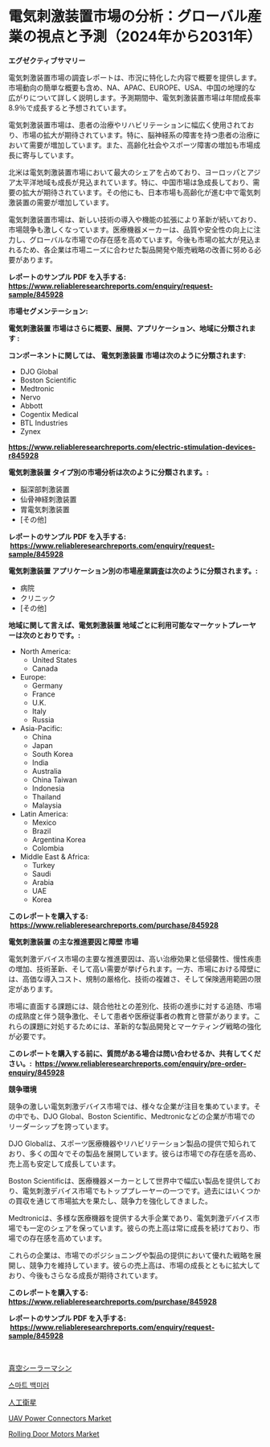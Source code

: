 <p><h1>電気刺激装置市場の分析：グローバル産業の視点と予測（2024年から2031年）</h1></p><p><strong>エグゼクティブサマリー</strong></p>
<p><p>電気刺激装置市場の調査レポートは、市況に特化した内容で概要を提供します。市場動向の簡単な概要も含め、NA、APAC、EUROPE、USA、中国の地理的な広がりについて詳しく説明します。予測期間中、電気刺激装置市場は年間成長率8.9％で成長すると予想されています。</p><p>電気刺激装置市場は、患者の治療やリハビリテーションに幅広く使用されており、市場の拡大が期待されています。特に、脳神経系の障害を持つ患者の治療において需要が増加しています。また、高齢化社会やスポーツ障害の増加も市場成長に寄与しています。</p><p>北米は電気刺激装置市場において最大のシェアを占めており、ヨーロッパとアジア太平洋地域も成長が見込まれています。特に、中国市場は急成長しており、需要の拡大が期待されています。その他にも、日本市場も高齢化が進む中で電気刺激装置の需要が増加しています。</p><p>電気刺激装置市場は、新しい技術の導入や機能の拡張により革新が続いており、市場競争も激しくなっています。医療機器メーカーは、品質や安全性の向上に注力し、グローバルな市場での存在感を高めています。今後も市場の拡大が見込まれるため、各企業は市場ニーズに合わせた製品開発や販売戦略の改善に努める必要があります。</p></p>
<p><strong>レポートのサンプル PDF を入手する: <a href="https://www.reliableresearchreports.com/enquiry/request-sample/845928">https://www.reliableresearchreports.com/enquiry/request-sample/845928</a></strong></p>
<p><strong>市場セグメンテーション:</strong></p>
<p><strong> 電気刺激装置 市場はさらに概要、展開、アプリケーション、地域に分類されます :</strong></p>
<p><strong>コンポーネントに関しては、 電気刺激装置 市場は次のように分類されます: &nbsp;</strong></p>
<p><ul><li>DJO Global</li><li>Boston Scientific</li><li>Medtronic</li><li>Nervo</li><li>Abbott</li><li>Cogentix Medical</li><li>BTL Industries</li><li>Zynex</li></ul></p>
<p><strong><a href="https://www.reliableresearchreports.com/electric-stimulation-devices-r845928">https://www.reliableresearchreports.com/electric-stimulation-devices-r845928</a></strong></p>
<p><strong> 電気刺激装置 タイプ別の市場分析は次のように分類されます。:</strong></p>
<p><ul><li>脳深部刺激装置</li><li>仙骨神経刺激装置</li><li>胃電気刺激装置</li><li>[その他]</li></ul></p>
<p><strong>レポートのサンプル PDF を入手する: &nbsp;<a href="https://www.reliableresearchreports.com/enquiry/request-sample/845928">https://www.reliableresearchreports.com/enquiry/request-sample/845928</a></strong></p>
<p><strong> 電気刺激装置 アプリケーション別の市場産業調査は次のように分類されます。:</strong></p>
<p><ul><li>病院</li><li>クリニック</li><li>[その他]</li></ul></p>
<p><strong>地域に関して言えば、電気刺激装置 地域ごとに利用可能なマーケットプレーヤーは次のとおりです。:</strong></p>
<p><ul>
    <li>
        North America:
        <ul>
            <li>United States</li>
            <li>Canada</li>
        </ul>
    </li>
    <li>
        Europe:
        <ul>
            <li>Germany</li>
            <li>France</li>
            <li>U.K.</li>
            <li>Italy</li>
            <li>Russia</li>
        </ul>
    </li>
    <li>
        Asia-Pacific:
        <ul>
            <li>China</li>
            <li>Japan</li>
            <li>South Korea</li>
            <li>India</li>
            <li>Australia</li>
            <li>China Taiwan</li>
            <li>Indonesia</li>
            <li>Thailand</li>
            <li>Malaysia</li>
        </ul>
    </li>
    <li>
        Latin America:
        <ul>
            <li>Mexico</li>
            <li>Brazil</li>
            <li>Argentina Korea</li>
            <li>Colombia</li>
        </ul>
    </li>
    <li>
        Middle East & Africa:
        <ul>
            <li>Turkey</li>
            <li>Saudi</li>
            <li>Arabia</li>
            <li>UAE</li>
            <li>Korea</li>
        </ul>
    </li>
    </ul></p>
<p><strong>このレポートを購入する: &nbsp;<a href="https://www.reliableresearchreports.com/purchase/845928">https://www.reliableresearchreports.com/purchase/845928</a></strong></p>
<p><strong>電気刺激装置 の主な推進要因と障壁 市場</strong></p>
<p><p>電気刺激デバイス市場の主要な推進要因は、高い治療効果と低侵襲性、慢性疾患の増加、技術革新、そして高い需要が挙げられます。一方、市場における障壁には、高価な導入コスト、規制の厳格化、技術の複雑さ、そして保険適用範囲の限定があります。</p><p>市場に直面する課題には、競合他社との差別化、技術の進歩に対する追随、市場の成熟度と伴う競争激化、そして患者や医療従事者の教育と啓蒙があります。これらの課題に対処するためには、革新的な製品開発とマーケティング戦略の強化が必要です。</p></p>
<p><strong>このレポートを購入する前に、質問がある場合は問い合わせるか、共有してください。:&nbsp; <a href="https://www.reliableresearchreports.com/enquiry/pre-order-enquiry/845928">https://www.reliableresearchreports.com/enquiry/pre-order-enquiry/845928</a></strong></p>
<p><strong>競争環境</strong></p>
<p><p>競争の激しい電気刺激デバイス市場では、様々な企業が注目を集めています。その中でも、DJO Global、Boston Scientific、Medtronicなどの企業が市場でのリーダーシップを誇っています。</p><p>DJO Globalは、スポーツ医療機器やリハビリテーション製品の提供で知られており、多くの国々でその製品を展開しています。彼らは市場での存在感を高め、売上高も安定して成長しています。</p><p>Boston Scientificは、医療機器メーカーとして世界中で幅広い製品を提供しており、電気刺激デバイス市場でもトッププレーヤーの一つです。過去にはいくつかの買収を通じて市場拡大を果たし、競争力を強化してきました。</p><p>Medtronicは、多様な医療機器を提供する大手企業であり、電気刺激デバイス市場でも一定のシェアを保っています。彼らの売上高は常に成長を続けており、市場での存在感を高めています。</p><p>これらの企業は、市場でのポジショニングや製品の提供において優れた戦略を展開し、競争力を維持しています。彼らの売上高は、市場の成長とともに拡大しており、今後もさらなる成長が期待されています。</p></p>
<p><strong>このレポートを購入する: &nbsp; <a href="https://www.reliableresearchreports.com/purchase/845928">https://www.reliableresearchreports.com/purchase/845928</a></strong></p>
<p><strong>レポートのサンプル PDF を入手する: &nbsp;<a href="https://www.reliableresearchreports.com/enquiry/request-sample/845928">https://www.reliableresearchreports.com/enquiry/request-sample/845928</a></strong><strong></strong></p>
<p>&nbsp;</p>
<p><p><a href="https://github.com/AylinBeier/Market-Research-Report-List-1/blob/main/984823145763.md">真空シーラーマシン</a></p><p><a href="https://medium.com/@jerrodhilll68/%EC%8A%A4%EB%A7%88%ED%8A%B8-%ED%9B%84%EB%B0%A9%EB%AF%B8%EB%9F%AC-%EC%8B%9C%EC%9E%A5-%EC%9C%A0%ED%98%95-%EC%9D%91%EC%9A%A9-%EB%B0%8F-%EC%A7%80%EB%A6%AC%EC%97%90-%EB%8C%80%ED%95%9C-%ED%8F%AC%EA%B4%84%EC%A0%81%EC%9D%B8-%ED%8F%89%EA%B0%80-a3e5b3f4eb1a">스마트 백미러</a></p><p><a href="https://medium.com/@rodhoppe07/%E4%BA%BA%E5%B7%A5%E8%A1%9B%E6%98%9F%E5%B8%82%E5%A0%B4%E3%83%AC%E3%83%9D%E3%83%BC%E3%83%88%E3%81%AF-%E3%81%93%E3%81%AE%E5%B8%82%E5%A0%B4%E3%81%AE%E6%9C%80%E6%96%B0%E3%81%AE%E3%83%88%E3%83%AC%E3%83%B3%E3%83%89%E3%81%A8%E6%88%90%E9%95%B7%E3%81%AE%E6%A9%9F%E4%BC%9A%E3%82%92%E6%98%8E%E3%82%89%E3%81%8B%E3%81%AB%E3%81%97%E3%81%A6%E3%81%84%E3%81%BE%E3%81%99-fd3203295329">人工衛星</a></p><p><a href="https://github.com/bobicer/Market-Research-Report-List-3/blob/main/uav-power-connectors-market.md">UAV Power Connectors Market</a></p><p><a href="https://view.publitas.com/reportprime-1/rolling-door-motors-market-furnishes-information-on-market-share-market-trends-and-market-growth/">Rolling Door Motors Market</a></p></p>